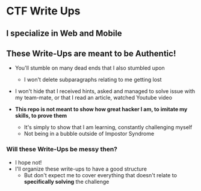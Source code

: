 # CTF Write Ups
## I specialize in Web and Mobile


## These Write-Ups are meant to be Authentic!
- You'll stumble on many dead ends that I also stumbled upon
	- I won't delete subparagraphs relating to me getting lost

- I won't hide that I received hints, asked and managed to solve issue with my team-mate, or that I read an article, watched Youtube video

- **This repo is not meant to show how great hacker I am, to imitate my skills, to prove them**
	- It's simply to show that I am learning, constantly challenging myself
	- Not being in a bubble outside of Impostor Syndrome

### Will these Write-Ups be messy then?
- I hope not!
- I'll organize these write-ups to have a good structure
	- But don't expect me to cover everything that doesn't relate to **specifically solving** the challenge